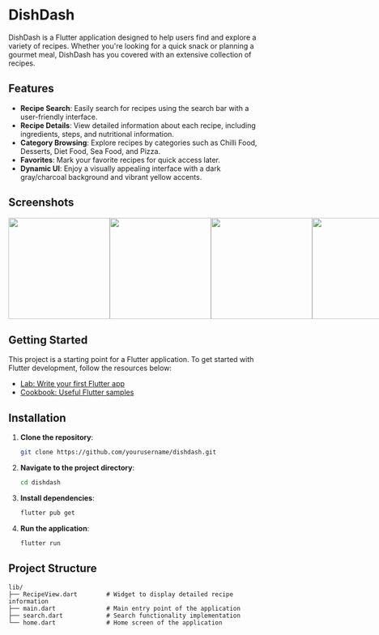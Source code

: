 # DishDash

DishDash is a Flutter application designed to help users find and explore a variety of recipes. Whether you're looking for a quick snack or planning a gourmet meal, DishDash has you covered with an extensive collection of recipes.

## Features

- **Recipe Search**: Easily search for recipes using the search bar with a user-friendly interface.
- **Recipe Details**: View detailed information about each recipe, including ingredients, steps, and nutritional information.
- **Category Browsing**: Explore recipes by categories such as Chilli Food, Desserts, Diet Food, Sea Food, and Pizza.
- **Favorites**: Mark your favorite recipes for quick access later.
- **Dynamic UI**: Enjoy a visually appealing interface with a dark gray/charcoal background and vibrant yellow accents.

## Screenshots

<div style="display: flex; justify-content: space-between;">
  <img src="https://github.com/anuragJoshi05/DishDash/assets/148903459/63cbfb2e-c9a3-4c3a-a127-45c868e75bdb" width="200">
  <img src="https://github.com/anuragJoshi05/DishDash/assets/148903459/06b62cef-ff24-439c-a95a-708c42859321" width="200">
  <img src="https://github.com/anuragJoshi05/DishDash/assets/148903459/84e8e611-1956-4496-b393-fed413a3d80d" width="200">
  <img src="https://github.com/anuragJoshi05/DishDash/assets/148903459/7ceaff4a-1a47-4203-9c20-03cf112e2839" width="200">
</div>

## Getting Started

This project is a starting point for a Flutter application. To get started with Flutter development, follow the resources below:

- [Lab: Write your first Flutter app](https://docs.flutter.dev/get-started/codelab)
- [Cookbook: Useful Flutter samples](https://docs.flutter.dev/cookbook)

## Installation

1. **Clone the repository**:
    ```bash
    git clone https://github.com/yourusername/dishdash.git
    ```
2. **Navigate to the project directory**:
    ```bash
    cd dishdash
    ```
3. **Install dependencies**:
    ```bash
    flutter pub get
    ```
4. **Run the application**:
    ```bash
    flutter run
    ```

## Project Structure

```plaintext
lib/
├── RecipeView.dart        # Widget to display detailed recipe information
├── main.dart              # Main entry point of the application
├── search.dart            # Search functionality implementation
└── home.dart              # Home screen of the application
